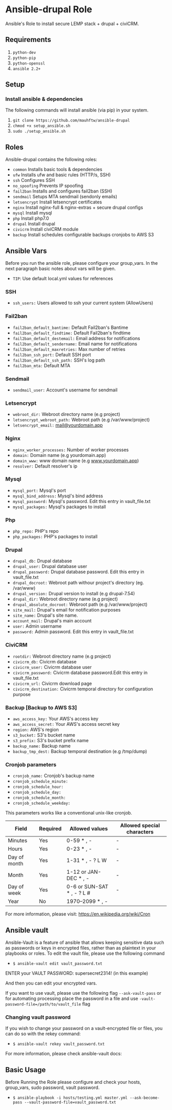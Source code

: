 # Ansible-drupal Role

Ansible's Role to install secure LEMP stack + drupal + civiCRM. 

## Requirements

1. `python-dev` 
2. `python-pip`
3. `python-openssl`
4. `ansible 2.2+`

## Setup

### Install ansible & dependencies

The following commands will install ansible (via pip) in your system.

1. `git clone https://github.com/mauhftw/ansible-drupal`
2. `chmod +x setup_ansible.sh`
3. `sudo ./setup_ansible.sh`

## Roles

Ansible-drupal contains the following roles:

- `common`	Installs basic tools & dependencies
- `ufw`		Installs ufw and basic rules (HTTP/s, SSH)
- `ssh`		Configures SSH
- `no_spoofing`	Prevents IP spoofing
- `fail2ban` 	Installs and configures fail2ban (SSH)
- `sendmail`	Setups MTA sendmail (sendonly emails)
- `letsencrypt`	Install letsencrypt certificates
- `nginx`		Install nginx-full & nginx-extras + secure drupal configs
- `mysql`		Install mysql
- `php`		Install php7.0
- `drupal`	Install drupal
- `civicrm`	Install civiCRM module
- `backup`	Install schedules configurable backups cronjobs to AWS S3

## Ansible Vars

Before you run the ansible role, please configure your group_vars. In the next paragraph basic notes about vars will be given.

- `TIP`: Use default local.yml values for references


### SSH
- `ssh_users:`	  Users allowed to ssh your current system (AllowUsers)
  
### Fail2ban
- `fail2ban_default_bantime:`     Default Fail2ban's Bantime
- `fail2ban_default_findtime:`    Default Fail2ban's findtime
- `fail2ban_default_destemail:`   Email address for notifications
- `fail2ban_default_sendername:`  Email name for notifications
- `fail2ban_default_maxretries:`  Max number of retries
- `fail2ban_ssh_port:`            Default SSH port
- `fail2ban_default_ssh_path:`    SSH's log path
- `fail2ban_mta:`                 Default MTA

### Sendmail
- `sendmail_user:` Account's username for sendmail

### Letsencrypt
- `webroot_dir:` Webroot directory name (e.g project)
- `letsencrypt_webroot_path:` Webroot path (e.g /var/www/project)
- `letsencrypt_email:` mail@yourdomain.app

### Nginx
- `nginx_worker_processes:` Number of worker processes
- `domain:` Domain name (e.g yourdomain.app)
- `domain_www:` www domain name (e.g www.yourdomain.app)
- `resolver:` Default resolver's ip

### Mysql
- `mysql_port:` Mysql's port
- `mysql_bind_address:` Mysql's bind address
- `mysql_password:` Mysql's password. Edit this entry in vault_file.txt 
- `mysql_packages:` Mysql's packages to install

### Php
- `php_repo:` PHP's repo
- `php_packages:` PHP's packages to install


### Drupal
- `drupal_db:` Drupal database
- `drupal_user:` Drupal database user
- `drupal_password:` Drupal database password. Edit this entry in vault_file.txt
- `drupal_docroot:` Webroot path withour project's directory (eg. /var/www)
- `drupal_version:` Drupal version to install (e.g drupal-7.54)
- `drupal_dir:` Webroot directory name (e.g project)
- `drupal_absolute_docroot:` Webroot path (e.g /var/www/project)
- `site_mail:` Drupal's email for notification purposes
- `site_name:` Drupal's site name. 
- `account_mail:` Drupal's main account
- `user:` Admin username 
- `password:` Admin password. Edit this entry in vault_file.txt 

### CiviCRM
- `rootdir:` Webroot directory name (e.g project)
- `civicrm_db:` Civicrm database
- `civicrm_user:` Civicrm database user
- `civicrm_password:` Civicrm database password.Edit this entry in vault_file.txt 
- `civicrm_url:` Civicrm download page
- `civicrm_destination:` Civicrm temporal directory for configuration purpose

### Backup     [Backup to AWS S3]
- `aws_access_key:` Your AWS's access key
- `aws_access_secret:` Your AWS's access secret key
- `region:` AWS's region
- `s3_bucket:` S3's bucket name
- `s3_prefix:` S3's bucket prefix name
- `backup_name:` Backup name
- `backup_tmp_dest:` Backup temporal destination (e.g /tmp/dump)

### Cronjob parameters

- `cronjob_name:` Cronjob's backup name
- `cronjob_schedule_minute:` 
- `cronjob_schedule_hour:` 
- `cronjob_schedule_day:` 
- `cronjob_schedule_month:` 
- `cronjob_schedule_weekday:` 

This parameters works like a conventional unix-like cronjob.


Field	| Required | Allowed values |	Allowed special characters |
------|----------| ---------------|----------------------------|
Minutes |	Yes |	0-59	* , - | - 
Hours |	Yes | 	0-23	* , -	 | - 
Day of month |	Yes |	1-31	* , - ? L W |	- 
Month |	Yes |	1-12 or JAN-DEC	* , - |	- 
Day of week |	Yes |	0-6 or SUN-SAT	* , - ? L # |	- 
Year |	No | 	1970–2099	* , - 


For more information, please visit: https://en.wikipedia.org/wiki/Cron


## Ansible vault

Ansible-Vault is a feature of ansible that allows keeping sensitive data such as passwords or keys in encrypted files, rather than as plaintext in your playbooks or roles. To edit the vault file, please use the following command

- `$ ansible-vault edit vault_password.txt`

ENTER your VAULT PASSWORD: supersecret2314! (in this example)
 
And then you can edit your encrypted vars.

If you want to use vault, please use the following flag `--ask-vault-pass` or for automating processing place the password in a file and use `-vault-password-file=/path/to/vault_file` flag

### Changing vault password

If you wish to change your password on a vault-encrypted file or files, you can do so with the rekey command:

- `$ ansible-vault rekey vault_password.txt`

For more information, please check ansible-vault docs: 

## Basic Usage

Before Running the Role please configure and check your hosts, group_vars, sudo password, vault password.

- `$ ansible-playbook -i hosts/testing.yml master.yml --ask-become-pass --vault-password-file=vault_password.txt`


